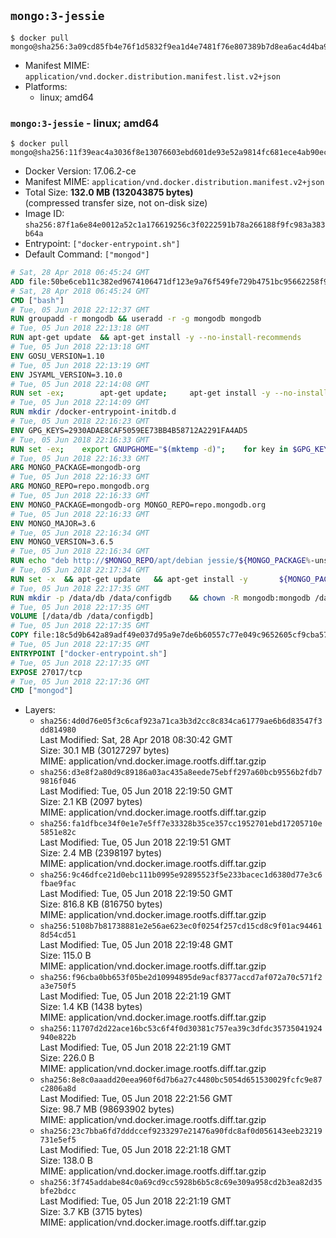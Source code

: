 ## `mongo:3-jessie`

```console
$ docker pull mongo@sha256:3a09cd85fb4e76f1d5832f9ea1d4e7481f76e807389b7d8ea6ac4d4ba96f83e5
```

-	Manifest MIME: `application/vnd.docker.distribution.manifest.list.v2+json`
-	Platforms:
	-	linux; amd64

### `mongo:3-jessie` - linux; amd64

```console
$ docker pull mongo@sha256:11f39eac4a3036f8e13076603ebd601de93e52a9814fc681ece4ab90ec3ad697
```

-	Docker Version: 17.06.2-ce
-	Manifest MIME: `application/vnd.docker.distribution.manifest.v2+json`
-	Total Size: **132.0 MB (132043875 bytes)**  
	(compressed transfer size, not on-disk size)
-	Image ID: `sha256:87f1a6e84e0012a52c1a176619256c3f0222591b78a266188f9fc983a383b64a`
-	Entrypoint: `["docker-entrypoint.sh"]`
-	Default Command: `["mongod"]`

```dockerfile
# Sat, 28 Apr 2018 06:45:24 GMT
ADD file:50be6ceb11c382ed9674106471df123e9a76f549fe729b4751bc95662258f9e0 in / 
# Sat, 28 Apr 2018 06:45:24 GMT
CMD ["bash"]
# Tue, 05 Jun 2018 22:12:37 GMT
RUN groupadd -r mongodb && useradd -r -g mongodb mongodb
# Tue, 05 Jun 2018 22:13:18 GMT
RUN apt-get update 	&& apt-get install -y --no-install-recommends 		ca-certificates 		jq 		numactl 	&& rm -rf /var/lib/apt/lists/*
# Tue, 05 Jun 2018 22:13:18 GMT
ENV GOSU_VERSION=1.10
# Tue, 05 Jun 2018 22:13:19 GMT
ENV JSYAML_VERSION=3.10.0
# Tue, 05 Jun 2018 22:14:08 GMT
RUN set -ex; 		apt-get update; 	apt-get install -y --no-install-recommends 		wget 	; 	rm -rf /var/lib/apt/lists/*; 		dpkgArch="$(dpkg --print-architecture | awk -F- '{ print $NF }')"; 	wget -O /usr/local/bin/gosu "https://github.com/tianon/gosu/releases/download/$GOSU_VERSION/gosu-$dpkgArch"; 	wget -O /usr/local/bin/gosu.asc "https://github.com/tianon/gosu/releases/download/$GOSU_VERSION/gosu-$dpkgArch.asc"; 	export GNUPGHOME="$(mktemp -d)"; 	gpg --keyserver ha.pool.sks-keyservers.net --recv-keys B42F6819007F00F88E364FD4036A9C25BF357DD4; 	gpg --batch --verify /usr/local/bin/gosu.asc /usr/local/bin/gosu; 	rm -r "$GNUPGHOME" /usr/local/bin/gosu.asc; 	chmod +x /usr/local/bin/gosu; 	gosu nobody true; 		wget -O /js-yaml.js "https://github.com/nodeca/js-yaml/raw/${JSYAML_VERSION}/dist/js-yaml.js"; 		apt-get purge -y --auto-remove wget
# Tue, 05 Jun 2018 22:14:09 GMT
RUN mkdir /docker-entrypoint-initdb.d
# Tue, 05 Jun 2018 22:16:23 GMT
ENV GPG_KEYS=2930ADAE8CAF5059EE73BB4B58712A2291FA4AD5
# Tue, 05 Jun 2018 22:16:33 GMT
RUN set -ex; 	export GNUPGHOME="$(mktemp -d)"; 	for key in $GPG_KEYS; do 		gpg --keyserver ha.pool.sks-keyservers.net --recv-keys "$key"; 	done; 	gpg --export $GPG_KEYS > /etc/apt/trusted.gpg.d/mongodb.gpg; 	rm -r "$GNUPGHOME"; 	apt-key list
# Tue, 05 Jun 2018 22:16:33 GMT
ARG MONGO_PACKAGE=mongodb-org
# Tue, 05 Jun 2018 22:16:33 GMT
ARG MONGO_REPO=repo.mongodb.org
# Tue, 05 Jun 2018 22:16:33 GMT
ENV MONGO_PACKAGE=mongodb-org MONGO_REPO=repo.mongodb.org
# Tue, 05 Jun 2018 22:16:33 GMT
ENV MONGO_MAJOR=3.6
# Tue, 05 Jun 2018 22:16:34 GMT
ENV MONGO_VERSION=3.6.5
# Tue, 05 Jun 2018 22:16:34 GMT
RUN echo "deb http://$MONGO_REPO/apt/debian jessie/${MONGO_PACKAGE%-unstable}/$MONGO_MAJOR main" | tee "/etc/apt/sources.list.d/${MONGO_PACKAGE%-unstable}.list"
# Tue, 05 Jun 2018 22:17:34 GMT
RUN set -x 	&& apt-get update 	&& apt-get install -y 		${MONGO_PACKAGE}=$MONGO_VERSION 		${MONGO_PACKAGE}-server=$MONGO_VERSION 		${MONGO_PACKAGE}-shell=$MONGO_VERSION 		${MONGO_PACKAGE}-mongos=$MONGO_VERSION 		${MONGO_PACKAGE}-tools=$MONGO_VERSION 	&& rm -rf /var/lib/apt/lists/* 	&& rm -rf /var/lib/mongodb 	&& mv /etc/mongod.conf /etc/mongod.conf.orig
# Tue, 05 Jun 2018 22:17:35 GMT
RUN mkdir -p /data/db /data/configdb 	&& chown -R mongodb:mongodb /data/db /data/configdb
# Tue, 05 Jun 2018 22:17:35 GMT
VOLUME [/data/db /data/configdb]
# Tue, 05 Jun 2018 22:17:35 GMT
COPY file:18c5d9b642a89adf49e037d95a9e7de6b60557c77e049c9652605cf9cba57df9 in /usr/local/bin/ 
# Tue, 05 Jun 2018 22:17:35 GMT
ENTRYPOINT ["docker-entrypoint.sh"]
# Tue, 05 Jun 2018 22:17:35 GMT
EXPOSE 27017/tcp
# Tue, 05 Jun 2018 22:17:36 GMT
CMD ["mongod"]
```

-	Layers:
	-	`sha256:4d0d76e05f3c6caf923a71ca3b3d2cc8c834ca61779ae6b6d83547f3dd814980`  
		Last Modified: Sat, 28 Apr 2018 08:30:42 GMT  
		Size: 30.1 MB (30127297 bytes)  
		MIME: application/vnd.docker.image.rootfs.diff.tar.gzip
	-	`sha256:d3e8f2a80d9c89186a03ac435a8eede75ebff297a60bcb9556b2fdb79816f046`  
		Last Modified: Tue, 05 Jun 2018 22:19:50 GMT  
		Size: 2.1 KB (2097 bytes)  
		MIME: application/vnd.docker.image.rootfs.diff.tar.gzip
	-	`sha256:fa1dfbce34f0e1e7e5ff7e33328b35ce357cc1952701ebd17205710e5851e82c`  
		Last Modified: Tue, 05 Jun 2018 22:19:51 GMT  
		Size: 2.4 MB (2398197 bytes)  
		MIME: application/vnd.docker.image.rootfs.diff.tar.gzip
	-	`sha256:9c46dfce21d0ebc111b0995e92895523f5e233bacec1d6380d77e3c6fbae9fac`  
		Last Modified: Tue, 05 Jun 2018 22:19:50 GMT  
		Size: 816.8 KB (816750 bytes)  
		MIME: application/vnd.docker.image.rootfs.diff.tar.gzip
	-	`sha256:5108b7b81738881e2e56ae623ec0f0254f257cd15cd8c9f01ac944618d54cd51`  
		Last Modified: Tue, 05 Jun 2018 22:19:48 GMT  
		Size: 115.0 B  
		MIME: application/vnd.docker.image.rootfs.diff.tar.gzip
	-	`sha256:f96cba0bb653f05be2d10994895de9acf8377accd7af072a70c571f2a3e750f5`  
		Last Modified: Tue, 05 Jun 2018 22:21:19 GMT  
		Size: 1.4 KB (1438 bytes)  
		MIME: application/vnd.docker.image.rootfs.diff.tar.gzip
	-	`sha256:11707d2d22ace16bc53c6f4f0d30381c757ea39c3dfdc35735041924940e822b`  
		Last Modified: Tue, 05 Jun 2018 22:21:19 GMT  
		Size: 226.0 B  
		MIME: application/vnd.docker.image.rootfs.diff.tar.gzip
	-	`sha256:8e8c0aaadd20eea960f6d7b6a27c4480bc5054d651530029fcfc9e87c2806a8d`  
		Last Modified: Tue, 05 Jun 2018 22:21:56 GMT  
		Size: 98.7 MB (98693902 bytes)  
		MIME: application/vnd.docker.image.rootfs.diff.tar.gzip
	-	`sha256:23c7bba6fd7dddccef9233297e21476a90fdc8af0d056143eeb23219731e5ef5`  
		Last Modified: Tue, 05 Jun 2018 22:21:18 GMT  
		Size: 138.0 B  
		MIME: application/vnd.docker.image.rootfs.diff.tar.gzip
	-	`sha256:3f745addabe84c0a69cd9cc5928b6b5c8c69e309a958cd2b3ea82d35bfe2bdcc`  
		Last Modified: Tue, 05 Jun 2018 22:21:19 GMT  
		Size: 3.7 KB (3715 bytes)  
		MIME: application/vnd.docker.image.rootfs.diff.tar.gzip
